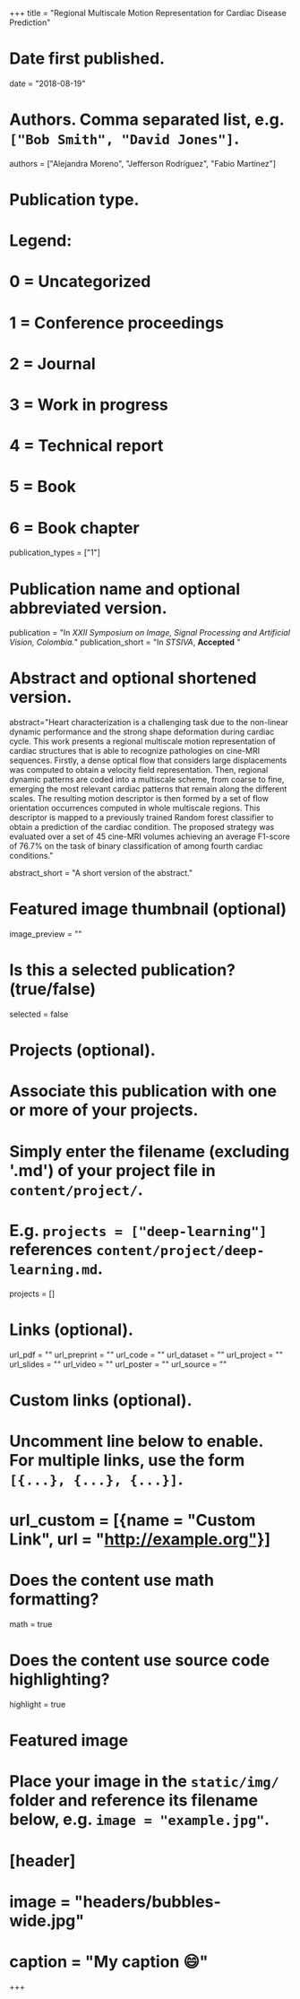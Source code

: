 +++
title = "Regional Multiscale Motion Representation for Cardiac Disease Prediction"

# Date first published.
date = "2018-08-19"

# Authors. Comma separated list, e.g. `["Bob Smith", "David Jones"]`.
authors = ["Alejandra Moreno", "Jefferson Rodríguez", "Fabio Martínez"]

# Publication type.
# Legend:
# 0 = Uncategorized
# 1 = Conference proceedings
# 2 = Journal
# 3 = Work in progress
# 4 = Technical report
# 5 = Book
# 6 = Book chapter
publication_types = ["1"]

# Publication name and optional abbreviated version.
publication = "In *XXII Symposium on Image, Signal Processing and Artificial Vision, Colombia.*"
publication_short = "In *STSIVA*, **Accepted** "

# Abstract and optional shortened version.
abstract="Heart characterization is a challenging task due to the non-linear dynamic performance and the strong shape deformation during cardiac cycle. This work presents a regional multiscale motion representation of cardiac structures that is able to recognize pathologies on cine-MRI sequences. Firstly, a dense optical flow that considers large displacements was computed to obtain a velocity field representation. Then, regional dynamic patterns are coded into a multiscale scheme, from coarse to fine, emerging the most relevant cardiac patterns that remain along the different scales. The resulting motion descriptor is then formed by a set of flow orientation occurrences computed in whole multiscale regions. This descriptor is mapped to a previously trained Random forest classifier to obtain a prediction of the cardiac condition. The proposed strategy was evaluated over a set of 45 cine-MRI volumes achieving an average F1-score of  76.7% on the task of binary classification of among fourth cardiac conditions."

abstract_short = "A short version of the abstract."

# Featured image thumbnail (optional)
image_preview = ""

# Is this a selected publication? (true/false)
selected = false

# Projects (optional).
#   Associate this publication with one or more of your projects.
#   Simply enter the filename (excluding '.md') of your project file in `content/project/`.
#   E.g. `projects = ["deep-learning"]` references `content/project/deep-learning.md`.
projects = []

# Links (optional).
url_pdf = ""
url_preprint = ""
url_code = ""
url_dataset = ""
url_project = ""
url_slides = ""
url_video = ""
url_poster = ""
url_source = ""

# Custom links (optional).
#   Uncomment line below to enable. For multiple links, use the form `[{...}, {...}, {...}]`.
# url_custom = [{name = "Custom Link", url = "http://example.org"}]

# Does the content use math formatting?
math = true

# Does the content use source code highlighting?
highlight = true

# Featured image
# Place your image in the `static/img/` folder and reference its filename below, e.g. `image = "example.jpg"`.
# [header]
# image = "headers/bubbles-wide.jpg"
# caption = "My caption 😄"

+++

